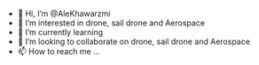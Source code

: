 - 👋 Hi, I’m @AleKhawarzmi
- 👀 I’m interested in drone, sail drone and Aerospace
- 🌱 I’m currently learning 
- 💞️ I’m looking to collaborate on drone, sail drone and Aerospace
- 📫 How to reach me ...

<!---
AleKhawarzmi/AleKhawarzmi is a ✨ special ✨ repository because its `README.md` (this file) appears on your GitHub profile.
You can click the Preview link to take a look at your changes.
--->
